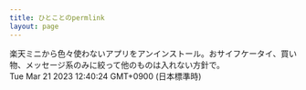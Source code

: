```yaml
---
title: ひとことのpermlink
layout: page
---
```

<div class="box" dt="1679370024171">
  楽天ミニから色々使わないアプリをアンインストール。おサイフケータイ、買い物、メッセージ系のみに絞って他のものは入れない方針で。
  <div class="content is-small">Tue Mar 21 2023 12:40:24 GMT+0900 (日本標準時)</div>
</div>